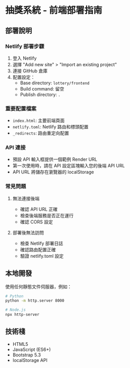 # 抽獎系統 - 前端部署指南

## 部署說明

### Netlify 部署步驟

1. 登入 Netlify
2. 選擇 "Add new site" > "Import an existing project"
3. 連接 GitHub 倉庫
4. 配置設定：
   - Base directory: `lottery/frontend`
   - Build command: 留空
   - Publish directory: `.`

### 重要配置檔案

- `index.html`: 主要前端頁面
- `netlify.toml`: Netlify 路由和標頭配置
- `_redirects`: 路由重定向配置

### API 連接

- 預設 API 輸入框提供一個範例 Render URL
- 第一次使用時，請在 API 設定區塊輸入您的後端 API URL
- API URL 將儲存在瀏覽器的 localStorage

### 常見問題

1. 無法連接後端
   - 確認 API URL 正確
   - 檢查後端服務是否正在運行
   - 確認 CORS 設定

2. 部署後無法訪問
   - 檢查 Netlify 部署日誌
   - 確認路由配置正確
   - 驗證 netlify.toml 設定

## 本地開發

使用任何靜態文件伺服器，例如：

```bash
# Python
python -m http.server 8000

# Node.js
npx http-server
```

## 技術棧

- HTML5
- JavaScript (ES6+)
- Bootstrap 5.3
- localStorage API
